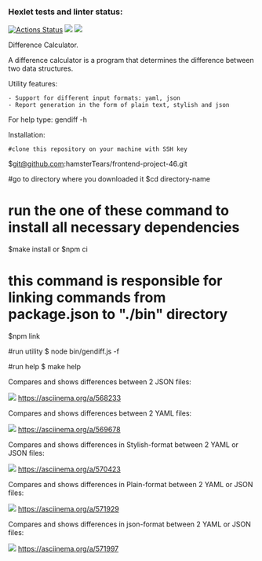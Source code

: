 ### Hexlet tests and linter status:
[![Actions Status](https://github.com/hamsterTears/frontend-project-46/workflows/hexlet-check/badge.svg)](https://github.com/hamsterTears/frontend-project-46/actions)
<a href="https://codeclimate.com/github/hamsterTears/frontend-project-46/maintainability"><img src="https://api.codeclimate.com/v1/badges/77a302ea4166a35c8856/maintainability" /></a>
<a href="https://codeclimate.com/github/hamsterTears/frontend-project-46/test_coverage"><img src="https://api.codeclimate.com/v1/badges/77a302ea4166a35c8856/test_coverage" /></a>

   Difference Calculator.

A difference calculator is a program that determines the difference between two data structures.

Utility features:

    - Support for different input formats: yaml, json
    - Report generation in the form of plain text, stylish and json

For help type: gendiff -h


Installation:

    #clone this repository on your machine with SSH key
$git@github.com:hamsterTears/frontend-project-46.git

#go to directory where you downloaded it
$cd directory-name

# run the one of these command to install all necessary dependencies
$make install
or
$npm ci

# this command is responsible for linking commands from package.json to "./bin" directory
$npm link

#run utility
$ node bin/gendiff.js -f <format> <filepath1> <filepath2>

#run help 
$ make help





Compares and shows differences between 2 JSON files:

<a href="https://asciinema.org/a/568233" target="_blank"><img src="https://asciinema.org/a/568233.svg" /></a>
https://asciinema.org/a/568233


Compares and shows differences between 2 YAML files:

<a href="https://asciinema.org/a/569678" target="_blank"><img src="https://asciinema.org/a/569678.svg" /></a>
https://asciinema.org/a/569678


Compares and shows differences in Stylish-format between 2 YAML or JSON files:

<a href="https://asciinema.org/a/570423" target="_blank"><img src="https://asciinema.org/a/570423.svg" /></a>
https://asciinema.org/a/570423

Compares and shows differences in Plain-format between 2 YAML or JSON files:

<a href="https://asciinema.org/a/571929" target="_blank"><img src="https://asciinema.org/a/571929.svg" /></a>
https://asciinema.org/a/571929

Compares and shows differences in json-format between 2 YAML or JSON files:

<a href="https://asciinema.org/a/571997" target="_blank"><img src="https://asciinema.org/a/571997.svg" /></a>
https://asciinema.org/a/571997